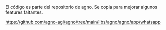 El código es parte del repositorio de agno. Se copia para mejorar algunos features faltantes.



https://github.com/agno-agi/agno/tree/main/libs/agno/agno/app/whatsapp
